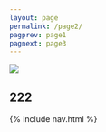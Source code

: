 ```yaml
---
layout: page
permalink: /page2/
pagprev: page1
pagnext: page3
---
```


<img src="{{ site.baseurl }}/img/page2.jpg"/>

## 222

{% include nav.html %}
